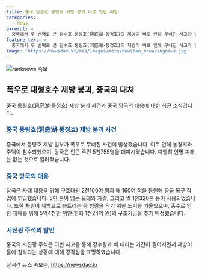 ```yaml
---
title: 중국 담수호 둥팅호 제방 붕괴 비로 인한 재앙
categories:
  - News
excerpt: >
  중국에서 두 번째로 큰 담수호 둥팅호(洞庭湖·동정호)의 제방이 비로 인해 무너진 사고가 발생했다. 제방 무너짐으로 농경지와 주택이 침수되었으며, 시진핑 주석은 상황을 심각하게 여겨 관련 대책을 마련 중이라고 전했다. 다행히 인명 피해는 없었으며, 대규모 구조대와 응급 복구 작업이 진행 중이다. 이 사고가 일어난 후난성은 다른 재해 발생 지역과 마찬가지로 구호기금을 추가로 배정받았다. 중국은 폭염과 폭우로 고통받고 있어, 극단적 날씨로 인한 피해가 계속되고 있다.
feature_text: >
  중국에서 두 번째로 큰 담수호 둥팅호(洞庭湖·동정호)의 제방이 비로 인해 무너진 사고가 발생했다. 제방 무너짐으로 농경지와 주택이 침수되었으며, 시진핑 주석은 상황을 심각하게 여겨 관련 대책을 마련 중이라고 전했다. 다행히 인명 피해는 없었으며, 대규모 구조대와 응급 복구 작업이 진행 중이다. 이 사고가 일어난 후난성은 다른 재해 발생 지역과 마찬가지로 구호기금을 추가로 배정받았다. 중국은 폭염과 폭우로 고통받고 있어, 극단적 날씨로 인한 피해가 계속되고 있다.
image: 'https://newsdao.kr/res/images/meta/newsdao_breakingnews.jpg'
---
```


<p><img src="https://newsdao.kr/res/images/meta/newsdao_breakingnews.jpg" alt="ranknews 속보" /></p>

<h2 data-ke-size="size26">폭우로 대형호수 제방 붕괴, 중국의 대처</h2>

<p data-ke-size="size16">중국 둥팅호(洞庭湖·동정호) 제방 붕괴 사건과 중국 당국의 대응에 대한 최근 소식입니다.</p>

<h3><b><span style="color: #1a5490;">중국 둥팅호(洞庭湖·동정호) 제방 붕괴 사건</span></b></h3>

<p data-ke-size="size16">중국에서 둥팅호 제방 일부가 폭우로 무너진 사건이 발생했습니다. 이로 인해 농경지와 주택이 침수되었으며, 당국은 인근 주민 5천755명을 대피시켰습니다. 다행히 인명 피해는 없는 것으로 알려졌습니다.</p>

<h3><b><span style="color: #1a5490;">중국 당국의 대응</span></b></h3>

<p data-ke-size="size16">당국은 사태 대응을 위해 구조대원 2천100여 명과 배 160여 척을 동원해 응급 복구 작업에 투입했습니다. 5만 톤이 넘는 모래와 자갈, 그리고 쌀 1천320톤 등이 사용되었습니다. 또한 차량이 제방으로 빠트리는 등 범람을 막기 위한 노력을 기울였으며, 홍수로 인한 재해를 위해 5억4천만 위안(한화 1천24억 원)의 구호기금을 추가 배정했습니다.</p>

<h3><b><span style="color: #1a5490;">시진핑 주석의 발언</span></b></h3>

<p data-ke-size="size16">중국의 시진핑 주석은 이번 사고를 통해 강수량과 비 내리는 기간이 길어지면서 제방이 물에 침식되는 상황에 대해 경각심을 표명하였습니다.</p>
실시간 뉴스 속보는, <a href="https://newsdao.kr" rel="dofollow">https://newsdao.kr</a>


